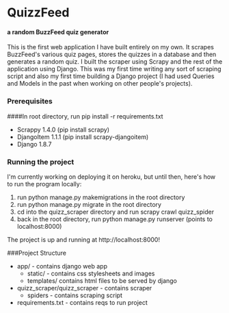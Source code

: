 # QuizzFeed
#### a random BuzzFeed quiz generator

This is the first web application I have built entirely on my own. It scrapes BuzzFeed's various quiz pages, stores the quizzes in a database and then generates a random quiz. I built the scraper using Scrapy and the rest of the application using Django. This was my first time writing any sort of scraping script and also my first time building a Django project (I had used Queries and Models in the past when working on other people's projects).

### Prerequisites

####In root directory, run pip install -r requirements.txt

* Scrappy 1.4.0 (pip install scrapy)
* DjangoItem 1.1.1 (pip install scrapy-djangoitem)
* Django 1.8.7

### Running the project

I'm currently working on deploying it on heroku, but until then, here's how to run the program locally:
1. run python manage.py makemigrations in the root directory
2. run python manage.py migrate in the root directory
3. cd into the quizz_scraper directory and run scrapy crawl quizz_spider
4. back in the root directory, run python manage.py runserver (points to localhost:8000)

The project is up and running at http://localhost:8000!

###Project Structure

* app/ - contains django web app
	* static/ - contains css stylesheets and images
	* templates/ contains html files to be served by django
* quizz_scraper/quizz_scraper - contains scraper 
	* spiders - contains scraping script
* requirements.txt - contains reqs to run project